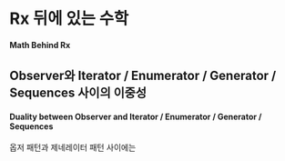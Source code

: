 # Rx 뒤에 있는 수학

#### Math Behind Rx

## Observer와 Iterator / Enumerator / Generator / Sequences 사이의 이중성

#### Duality between Observer and Iterator / Enumerator / Generator / Sequences

옵저 패턴과 제네레이터 패턴 사이에는 